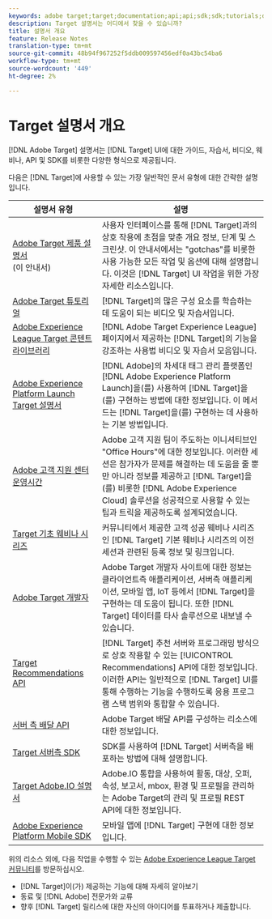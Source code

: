 ```yaml
---
keywords: adobe target;target;documentation;api;api;sdk;sdk;tutorials;doc;documentation
description: Target 설명서는 어디에서 찾을 수 있습니까?
title: 설명서 개요
feature: Release Notes
translation-type: tm+mt
source-git-commit: 48b94f967252f5ddb009597456edf0a43bc54ba6
workflow-type: tm+mt
source-wordcount: '449'
ht-degree: 2%

---
```



# Target 설명서 개요

[!DNL Adobe Target] 설명서는  [!DNL Target] UI에 대한 가이드, 자습서, 비디오, 웨비나, API 및 SDK를 비롯한 다양한 형식으로 제공됩니다.

다음은 [!DNL Target]에 사용할 수 있는 가장 일반적인 문서 유형에 대한 간략한 설명입니다.

| 설명서 유형 | 설명 |
| --- | --- |
| [Adobe Target 제품 설명서](/help/target-home.md)<br>(이 안내서) | 사용자 인터페이스를 통해 [!DNL Target]과의 상호 작용에 초점을 맞춘 개요 정보, 단계 및 스크린샷. 이 안내서에서는 &quot;gotchas&quot;를 비롯한 사용 가능한 모든 작업 및 옵션에 대해 설명합니다. 이것은 [!DNL Target] UI 작업을 위한 가장 자세한 리소스입니다. |
| [Adobe Target 튜토리얼](https://experienceleague.adobe.com/docs/target-learn/tutorials/overview.html) | [!DNL Target]의 많은 구성 요소를 학습하는 데 도움이 되는 비디오 및 자습서입니다. |
| [Adobe Experience League Target 콘텐트 라이브러리](https://guided.adobe.com/#recommended/solutions/target) | [!DNL Adobe Target Experience League] 페이지에서 제공하는 [!DNL Target]의 기능을 강조하는 사용법 비디오 및 자습서 모음입니다. |
| [Adobe Experience Platform Launch Target 설명서](/help/c-implementing-target/c-implementing-target-for-client-side-web/how-to-deployatjs/cmp-implementing-target-using-adobe-launch.md) | [!DNL Adobe]의 차세대 태그 관리 플랫폼인 [!DNL Adobe Experience Platform Launch]을(를) 사용하여 [!DNL Target]을(를) 구현하는 방법에 대한 정보입니다. 이 메서드는 [!DNL Target]을(를) 구현하는 데 사용하는 기본 방법입니다. |
| [Adobe 고객 지원 센터 운영시간](/help/cmp-resources-and-contact-information.md#concept_58EA30379D3B48C4848BA2A8C464A5B7) | Adobe 고객 지원 팀이 주도하는 이니셔티브인 &quot;Office Hours&quot;에 대한 정보입니다. 이러한 세션은 참가자가 문제를 해결하는 데 도움을 줄 뿐만 아니라 정보를 제공하고 [!DNL Target]을(를) 비롯한 [!DNL Adobe Experience Cloud] 솔루션을 성공적으로 사용할 수 있는 팁과 트릭을 제공하도록 설계되었습니다. |
| [Target 기초 웨비나 시리즈](https://landing.adobe.com/acs/2018/na/adobe-target/registration.html) | 커뮤니티에서 제공한 고객 성공 웨비나 시리즈인 [!DNL Target] 기본 웨비나 시리즈의 이전 세션과 관련된 등록 정보 및 링크입니다. |
| [Adobe Target 개발자](http://developers.adobetarget.com/) | Adobe Target 개발자 사이트에 대한 정보는 클라이언트측 애플리케이션, 서버측 애플리케이션, 모바일 앱, IoT 등에서 [!DNL Target]을 구현하는 데 도움이 됩니다. 또한 [!DNL Target] 데이터를 타사 솔루션으로 내보낼 수 있습니다. |
| [Target Recommendations API](https://developers.adobetarget.com/api/recommendations/) | [!DNL Target] 추천 서버와 프로그래밍 방식으로 상호 작용할 수 있는 [!UICONTROL Recommendations] API에 대한 정보입니다. 이러한 API는 일반적으로 [!DNL Target] UI를 통해 수행하는 기능을 수행하도록 응용 프로그램 스택 범위와 통합할 수 있습니다. |
| [서버 측 배달 API](https://developers.adobetarget.com/api/delivery-api/) | Adobe Target 배달 API를 구성하는 리소스에 대한 정보입니다. |
| [Target 서버측 SDK](https://adobetarget-sdks.gitbook.io/docs/) | SDK를 사용하여 [!DNL Target] 서버측을 배포하는 방법에 대해 설명합니다. |
| [Target Adobe.IO 설명서](http://developers.adobetarget.com/api/#introduction) | Adobe.IO 통합을 사용하여 활동, 대상, 오퍼, 속성, 보고서, mbox, 환경 및 프로필을 관리하는 Adobe Target의 관리 및 프로필 REST API에 대한 정보입니다. |
| [Adobe Experience Platform Mobile SDK](https://aep-sdks.gitbook.io/docs/using-mobile-extensions/adobe-target) | 모바일 앱에 [!DNL Target] 구현에 대한 정보입니다. |

위의 리소스 외에, 다음 작업을 수행할 수 있는 [Adobe Experience League Target 커뮤니티](https://experienceleaguecommunities.adobe.com/t5/adobe-target/ct-p/adobe-target-community)를 방문하십시오.

* [!DNL Target]이(가) 제공하는 기능에 대해 자세히 알아보기
* 동료 및 [!DNL Adobe] 전문가와 교류
* 향후 [!DNL Target] 릴리스에 대한 자신의 아이디어를 투표하거나 제출합니다.
